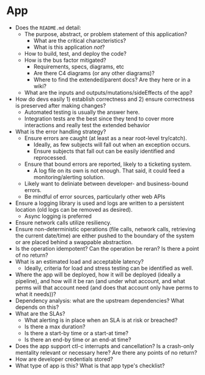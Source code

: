 # App

- Does the `README.md` detail:
    - The purpose, abstract, or problem statement of this application?
        - What are the critical characteristics?
        - What is this application *not*?
    - How to build, test, and deploy the code?
    - How is the bus factor mitigated?
        - Requirements, specs, diagrams, etc
        - Are there C4 diagrams (or any other diagrams)?
        - Where to find the extended/parent docs? Are they here or in a wiki?
    - What are the inputs and outputs/mutations/sideEffects of the app?
- How do devs easily 1) establish correctness and 2) ensure correctness is
preserved after making changes?
    - Automated testing is usually the answer here.
    - Integration tests are the best since they tend to cover more interactions
    and really test the extended behavior
- What is the error handling strategy?
    - Ensure errors are caught (at least as a near root-level try/catch).
        - Ideally, as few subjects will fall out when an exception occurs.
        - Ensure subjects that fall out can be easily identified and
        reprocessed.
    - Ensure that bound errors are reported, likely to a ticketing system.
        - A log file on its own is not enough. That said, it could feed a
        monitoring/alerting solution.
    - Likely want to deliniate between developer- and business-bound errors.
    - Be mindful of error sources, particularly other web APIs
- Ensure a logging library is used and logs are written to a persistent location
(old logs can be removed as desired).
    - Async logging is preferred
- Ensure network calls utilize resiliency.
- Ensure non-deterministic operations (file calls, network calls, retrieving the
current date/time) are either pushed to the boundary of the system or are placed
behind a swappable abstraction.
- Is the operation idempotent? Can the operation be reran? Is there a point of
no return?
- What is an estimated load and acceptable latency?
    - Ideally, criteria for load and stress testing can be identified as well.
- Where the app will be deployed, how it will be deployed (ideally a pipeline),
and how will it be ran (and under what account, and what perms will that account
need (and does that account only have perms to what it needs))?
- Dependency analysis: what are the upstream dependencies? What depends on this?
- What are the SLAs?
    - What alerting is in place when an SLA is at risk or breached?
    - Is there a max duration?
    - Is there a start-by time or a start-at time?
    - Is there an end-by time or an end-at time?
- Does the app support ctl-c interrupts and cancellation? Is a crash-only
mentality relevant or necessary here? Are there any points of no return?
- How are developer credentials stored?
- What type of app is this? What is that app type's checklist?

